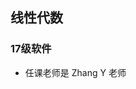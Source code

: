 <!--
 * @Author: Lili Liang
 * @Date: 2021-03-12 12:38:02
 * @LastEditTime: 2021-03-12 18:34:31
 * @LastEditors: Please set LastEditors
 * @Description: In User Settings Edit
 * @FilePath: \NENU-Courses\线性代数\README.md
-->
## 线性代数
### 17级软件
- 任课老师是 Zhang Y 老师